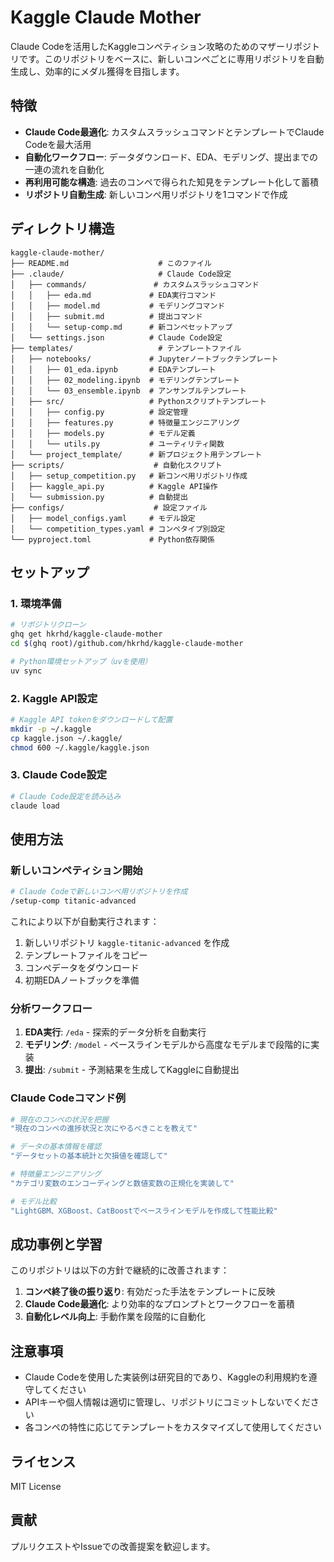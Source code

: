 # Kaggle Claude Mother

Claude Codeを活用したKaggleコンペティション攻略のためのマザーリポジトリです。このリポジトリをベースに、新しいコンペごとに専用リポジトリを自動生成し、効率的にメダル獲得を目指します。

## 特徴

- **Claude Code最適化**: カスタムスラッシュコマンドとテンプレートでClaude Codeを最大活用
- **自動化ワークフロー**: データダウンロード、EDA、モデリング、提出までの一連の流れを自動化
- **再利用可能な構造**: 過去のコンペで得られた知見をテンプレート化して蓄積
- **リポジトリ自動生成**: 新しいコンペ用リポジトリを1コマンドで作成

## ディレクトリ構造

```
kaggle-claude-mother/
├── README.md                    # このファイル
├── .claude/                     # Claude Code設定
│   ├── commands/               # カスタムスラッシュコマンド
│   │   ├── eda.md             # EDA実行コマンド
│   │   ├── model.md           # モデリングコマンド
│   │   ├── submit.md          # 提出コマンド
│   │   └── setup-comp.md      # 新コンペセットアップ
│   └── settings.json          # Claude Code設定
├── templates/                   # テンプレートファイル
│   ├── notebooks/             # Jupyterノートブックテンプレート
│   │   ├── 01_eda.ipynb       # EDAテンプレート
│   │   ├── 02_modeling.ipynb  # モデリングテンプレート
│   │   └── 03_ensemble.ipynb  # アンサンブルテンプレート
│   ├── src/                   # Pythonスクリプトテンプレート
│   │   ├── config.py          # 設定管理
│   │   ├── features.py        # 特徴量エンジニアリング
│   │   ├── models.py          # モデル定義
│   │   └── utils.py           # ユーティリティ関数
│   └── project_template/      # 新プロジェクト用テンプレート
├── scripts/                    # 自動化スクリプト
│   ├── setup_competition.py   # 新コンペ用リポジトリ作成
│   ├── kaggle_api.py          # Kaggle API操作
│   └── submission.py          # 自動提出
├── configs/                    # 設定ファイル
│   ├── model_configs.yaml     # モデル設定
│   └── competition_types.yaml # コンペタイプ別設定
└── pyproject.toml             # Python依存関係
```

## セットアップ

### 1. 環境準備

```bash
# リポジトリクローン
ghq get hkrhd/kaggle-claude-mother
cd $(ghq root)/github.com/hkrhd/kaggle-claude-mother

# Python環境セットアップ（uvを使用）
uv sync
```

### 2. Kaggle API設定

```bash
# Kaggle API tokenをダウンロードして配置
mkdir -p ~/.kaggle
cp kaggle.json ~/.kaggle/
chmod 600 ~/.kaggle/kaggle.json
```

### 3. Claude Code設定

```bash
# Claude Code設定を読み込み
claude load
```

## 使用方法

### 新しいコンペティション開始

```bash
# Claude Codeで新しいコンペ用リポジトリを作成
/setup-comp titanic-advanced
```

これにより以下が自動実行されます：
1. 新しいリポジトリ `kaggle-titanic-advanced` を作成
2. テンプレートファイルをコピー
3. コンペデータをダウンロード
4. 初期EDAノートブックを準備

### 分析ワークフロー

1. **EDA実行**: `/eda` - 探索的データ分析を自動実行
2. **モデリング**: `/model` - ベースラインモデルから高度なモデルまで段階的に実装
3. **提出**: `/submit` - 予測結果を生成してKaggleに自動提出

### Claude Codeコマンド例

```bash
# 現在のコンペの状況を把握
"現在のコンペの進捗状況と次にやるべきことを教えて"

# データの基本情報を確認
"データセットの基本統計と欠損値を確認して"

# 特徴量エンジニアリング
"カテゴリ変数のエンコーディングと数値変数の正規化を実装して"

# モデル比較
"LightGBM、XGBoost、CatBoostでベースラインモデルを作成して性能比較"
```

## 成功事例と学習

このリポジトリは以下の方針で継続的に改善されます：

1. **コンペ終了後の振り返り**: 有効だった手法をテンプレートに反映
2. **Claude Code最適化**: より効率的なプロンプトとワークフローを蓄積
3. **自動化レベル向上**: 手動作業を段階的に自動化

## 注意事項

- Claude Codeを使用した実装例は研究目的であり、Kaggleの利用規約を遵守してください
- APIキーや個人情報は適切に管理し、リポジトリにコミットしないでください
- 各コンペの特性に応じてテンプレートをカスタマイズして使用してください

## ライセンス

MIT License

## 貢献

プルリクエストやIssueでの改善提案を歓迎します。